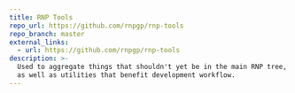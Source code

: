 ```yaml
---
title: RNP Tools
repo_url: https://github.com/rnpgp/rnp-tools
repo_branch: master
external_links:
  - url: https://github.com/rnpgp/rnp-tools
description: >-
  Used to aggregate things that shouldn't yet be in the main RNP tree,
  as well as utilities that benefit development workflow.
---
```

